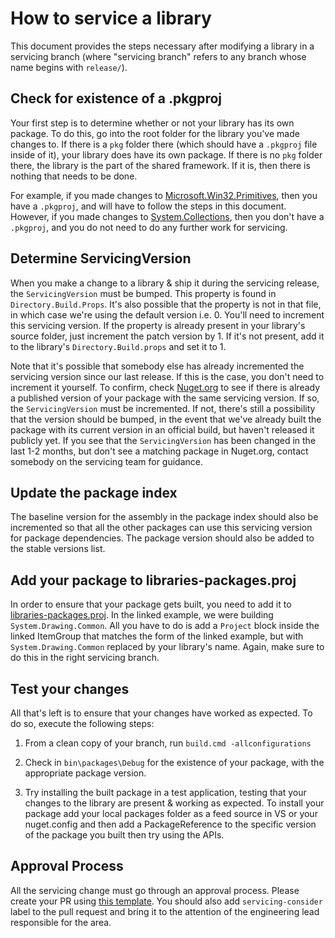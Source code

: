 # How to service a library

This document provides the steps necessary after modifying a library in a servicing branch (where "servicing branch" refers to any branch whose name begins with `release/`).

## Check for existence of a .pkgproj

Your first step is to determine whether or not your library has its own package. To do this, go into the root folder for the library you've made changes to. If there is a `pkg` folder there (which should have a `.pkgproj` file inside of it), your library does have its own package. If there is no `pkg` folder there, the library is the part of the shared framework. If it is, then there is nothing that needs to be done.

For example, if you made changes to [Microsoft.Win32.Primitives](https://github.com/dotnet/runtime/tree/master/src/libraries/Microsoft.Win32.Primitives), then you have a `.pkgproj`, and will have to follow the steps in this document. However, if you made changes to [System.Collections](https://github.com/dotnet/runtime/tree/master/src/libraries/System.Collections), then you don't have a `.pkgproj`, and you do not need to do any further work for servicing.

## Determine ServicingVersion

When you make a change to a library & ship it during the servicing release, the `ServicingVersion` must be bumped. This property is found in `Directory.Build.Props`. It's also possible that the property is not in that file, in which case we're using the default version i.e. 0. You'll need to increment this servicing version. If the property is already present in your library's source folder, just increment the patch version by 1. If it's not present, add it to the  library's `Directory.Build.props` and set it to 1.

Note that it's possible that somebody else has already incremented the servicing version since our last release. If this is the case, you don't need to increment it yourself. To confirm, check [Nuget.org](https://www.nuget.org/) to see if there is already a published version of your package with the same servicing version. If so, the `ServicingVersion` must be incremented. If not, there's still a possibility that the version should be bumped, in the event that we've already built the package with its current version in an official build, but haven't released it publicly yet. If you see that the `ServicingVersion` has been changed in the last 1-2 months, but don't see a matching package in Nuget.org, contact somebody on the servicing team for guidance.

## Update the package index

The baseline version for the assembly in the package index should also be incremented so that all the other packages can use this servicing version for package dependencies.
The package version should also be added to the stable versions list.

## Add your package to libraries-packages.proj

In order to ensure that your package gets built, you need to add it to [libraries-packages.proj](https://github.com/dotnet/runtime/blob/master/src/libraries/libraries-packages.proj). In the linked example, we were building `System.Drawing.Common`. All you have to do is add a `Project` block inside the linked ItemGroup that matches the form of the linked example, but with `System.Drawing.Common` replaced by your library's name. Again, make sure to do this in the right servicing branch.

## Test your changes

All that's left is to ensure that your changes have worked as expected. To do so, execute the following steps:

1. From a clean copy of your branch, run `build.cmd -allconfigurations`

2. Check in `bin\packages\Debug` for the existence of your package, with the appropriate package version.

3. Try installing the built package in a test application, testing that your changes to the library are present & working as expected.
   To install your package add your local packages folder as a feed source in VS or your nuget.config and then add a PackageReference to the specific version of the package you built then try using the APIs.

## Approval Process

All the servicing change must go through an approval process. Please create your PR using [this template](https://github.com/dotnet/runtime/compare/template?expand=1&template=servicing_pull_request_template.md). You should also add `servicing-consider` label to the pull request and bring it to the attention of the engineering lead responsible for the area.